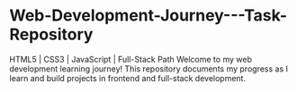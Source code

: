 # Web-Development-Journey---Task-Repository
HTML5 | CSS3 | JavaScript | Full-Stack Path  Welcome to my web development learning journey! This repository documents my progress as I learn and build projects in frontend and full-stack development.

